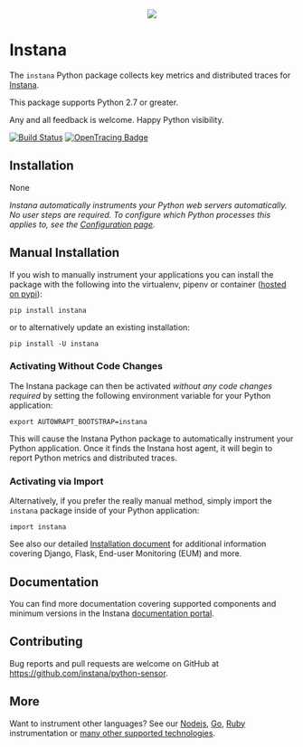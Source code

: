 <div align="center">
<img src="https://disznc.s3.amazonaws.com/Python-1-2017-06-29-at-22.34.00.png"/>
</div>

# Instana

The `instana` Python package collects key metrics and distributed traces for [Instana](https://www.instana.com/).

This package supports Python 2.7 or greater.

Any and all feedback is welcome.  Happy Python visibility.

[![Build Status](https://travis-ci.org/instana/python-sensor.svg?branch=master)](https://travis-ci.org/instana/python-sensor)
[![OpenTracing Badge](https://img.shields.io/badge/OpenTracing-enabled-blue.svg)](http://opentracing.io)

## Installation

None

_Instana automatically instruments your Python web servers automatically.  No user steps are required.  To configure which Python processes this applies to, see the [Configuration page](https://docs.instana.io/ecosystem/python/configuration/#general)._

##  Manual Installation

If you wish to manually instrument your applications you can install the package with the following into the virtualenv, pipenv or container ([hosted on pypi](https://pypi.python.org/pypi/instana)):

    pip install instana

or to alternatively update an existing installation:

    pip install -U instana

### Activating Without Code Changes

The Instana package can then be activated _without any code changes required_ by setting the following environment variable for your Python application:

    export AUTOWRAPT_BOOTSTRAP=instana

This will cause the Instana Python package to automatically instrument your Python application.  Once it finds the Instana host agent, it will begin to report Python metrics and distributed traces.

### Activating via Import

Alternatively, if you prefer the really manual method, simply import the `instana` package inside of your Python application:

    import instana

See also our detailed [Installation document](https://docs.instana.io/ecosystem/python/installation) for additional information covering Django, Flask, End-user Monitoring (EUM) and more.

## Documentation

You can find more documentation covering supported components and minimum versions in the Instana [documentation portal](https://docs.instana.io/ecosystem/python/).

## Contributing

Bug reports and pull requests are welcome on GitHub at https://github.com/instana/python-sensor.

## More

Want to instrument other languages?  See our [Nodejs](https://github.com/instana/nodejs-sensor), [Go](https://github.com/instana/golang-sensor), [Ruby](https://github.com/instana/ruby-sensor) instrumentation or [many other supported technologies](https://www.instana.com/supported-technologies/).
